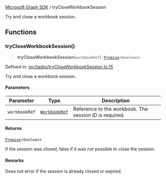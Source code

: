 [Microsoft Graph SDK](README.md) / tryCloseWorkbookSession

Try and close a workbook session.

## Functions

### tryCloseWorkbookSession()

> **tryCloseWorkbookSession**(`workbookRef`): [`Promise`](https://developer.mozilla.org/docs/Web/JavaScript/Reference/Global_Objects/Promise)\<`boolean`\>

Defined in: [src/tasks/tryCloseWorkbookSession.ts:15](https://github.com/Future-Secure-AI/microsoft-graph/blob/main/src/tasks/tryCloseWorkbookSession.ts#L15)

Try and close a workbook session.

#### Parameters

| Parameter | Type | Description |
| ------ | ------ | ------ |
| `workbookRef` | [`WorkbookRef`](WorkbookRef.md#workbookref) | Reference to the workbook. The session ID is required. |

#### Returns

[`Promise`](https://developer.mozilla.org/docs/Web/JavaScript/Reference/Global_Objects/Promise)\<`boolean`\>

If the session was closed, false if it was not possible to close the session.

#### Remarks

Does not error if the session is already closed or expired.
